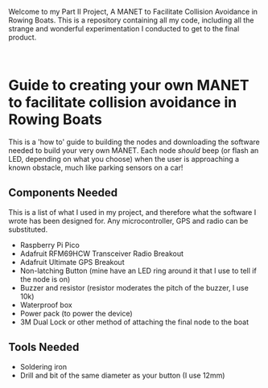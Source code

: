Welcome to my Part II Project, A MANET to Facilitate Collision Avoidance in Rowing Boats. This is a repository containing all my code, including all the strange and wonderful experimentation I conducted to get to the final product.

</br>
 
# **Guide to creating your own MANET to facilitate collision avoidance in Rowing Boats**
This is a 'how to' guide to building the nodes and downloading the software needed to build your very own MANET. Each node *should* beep (or flash an LED, depending on what you choose) when the user is approaching a known obstacle, much like parking sensors on a car!

## Components Needed
This is a list of what I used in my project, and therefore what the software I wrote has been designed for. Any microcontroller, GPS and radio can be substituted. 
- Raspberry Pi Pico
- Adafruit RFM69HCW Transceiver Radio Breakout
- Adafruit Ultimate GPS Breakout
- Non-latching Button (mine have an LED ring around it that I use to tell if the node is on)
- Buzzer and resistor (resistor moderates the pitch of the buzzer, I use 10k) 
- Waterproof box
- Power pack (to power the device)
- 3M Dual Lock or other method of attaching the final node to the boat

## Tools Needed
- Soldering iron
- Drill and bit of the same diameter as your button (I use 12mm)